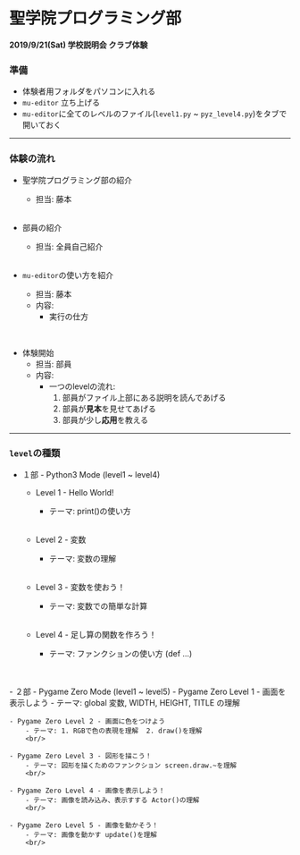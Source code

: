 # 聖学院プログラミング部
**2019/9/21(Sat) 学校説明会 クラブ体験**

### 準備
- 体験者用フォルダをパソコンに入れる
- `mu-editor` 立ち上げる
- `mu-editor`に全てのレベルのファイル(`level1.py` ~ `pyz_level4.py`)をタブで開いておく


---
### 体験の流れ

- 聖学院プログラミング部の紹介
    - 担当: 藤本
    <br/>

- 部員の紹介
    - 担当: 全員自己紹介
    <br/>

- `mu-editor`の使い方を紹介
    - 担当: 藤本
    - 内容:
        - 実行の仕方
<br/>

- 体験開始
    - 担当: 部員
    - 内容:
        - 一つのlevelの流れ:
            1. 部員がファイル上部にある説明を読んであげる
            2. 部員が**見本**を見せてあげる
            3. 部員が少し**応用**を教える

---
### `level`の種類
- １部 - Python3 Mode (level1 ~ level4)
    - Level 1 - Hello World!
        - テーマ: print()の使い方
        <br/>

    - Level 2 - 変数
        - テーマ: 変数の理解
        <br/>

    - Level 3 - 変数を使おう！
        - テーマ: 変数での簡単な計算
        <br/>

    - Level 4 - 足し算の関数を作ろう！
        - テーマ: ファンクションの使い方 (def ...)
        <br/>
<br/>
- ２部 - Pygame Zero Mode (level1 ~ level5)
    - Pygame Zero Level 1 - 画面を表示しよう
        - テーマ: global 変数, WIDTH, HEIGHT, TITLE の理解
        <br/>

    - Pygame Zero Level 2 - 画面に色をつけよう
        - テーマ: 1. RGBで色の表現を理解  2. draw()を理解
        <br/>

    - Pygame Zero Level 3 - 図形を描こう！
        - テーマ: 図形を描くためのファンクション screen.draw.~を理解
        <br/>

    - Pygame Zero Level 4 - 画像を表示しよう！
        - テーマ: 画像を読み込み、表示すする Actor()の理解
        <br/>

    - Pygame Zero Level 5 - 画像を動かそう！
        - テーマ: 画像を動かす update()を理解
        <br/>


